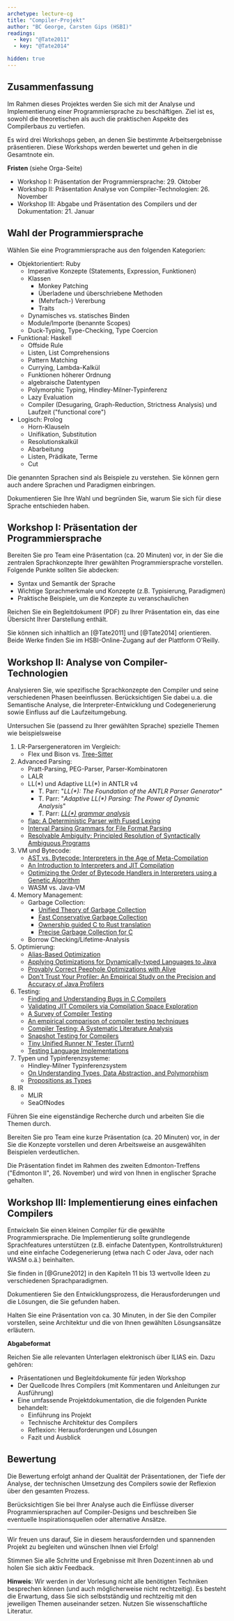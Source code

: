 ```yaml
---
archetype: lecture-cg
title: "Compiler-Projekt"
author: "BC George, Carsten Gips (HSBI)"
readings:
  - key: "@Tate2011"
  - key: "@Tate2014"

hidden: true
---
```


<!--  pandoc -s -f markdown -t markdown+smart-grid_tables-multiline_tables-simple_tables --columns=94 --reference-links=true  project.md  -o xxx.md  -->

## Zusammenfassung

Im Rahmen dieses Projektes werden Sie sich mit der Analyse und Implementierung einer
Programmiersprache zu beschäftigen. Ziel ist es, sowohl die theoretischen als auch die
praktischen Aspekte des Compilerbaus zu vertiefen.

Es wird drei Workshops geben, an denen Sie bestimmte Arbeitsergebnisse präsentieren. Diese
Workshops werden bewertet und gehen in die Gesamtnote ein.

**Fristen** (siehe Orga-Seite)

-   Workshop I: Präsentation der Programmiersprache: 29. Oktober
-   Workshop II: Präsentation Analyse von Compiler-Technologien: 26. November
-   Workshop III: Abgabe und Präsentation des Compilers und der Dokumentation: 21. Januar

## Wahl der Programmiersprache

Wählen Sie eine Programmiersprache aus den folgenden Kategorien:

-   Objektorientiert: Ruby
    -   Imperative Konzepte (Statements, Expression, Funktionen)
    -   Klassen
        -   Monkey Patching
        -   Überladene und überschriebene Methoden
        -   (Mehrfach-) Vererbung
        -   Traits
    -   Dynamisches vs. statisches Binden
    -   Module/Importe (benannte Scopes)
    -   Duck-Typing, Type-Checking, Type Coercion
-   Funktional: Haskell
    -   Offside Rule
    -   Listen, List Comprehensions
    -   Pattern Matching
    -   Currying, Lambda-Kalkül
    -   Funktionen höherer Ordnung
    -   algebraische Datentypen
    -   Polymorphic Typing, Hindley-Milner-Typinferenz
    -   Lazy Evaluation
    -   Compiler (Desugaring, Graph-Reduction, Strictness Analysis) und Laufzeit ("functional
        core")
-   Logisch: Prolog
    -   Horn-Klauseln
    -   Unifikation, Substitution
    -   Resolutionskalkül
    -   Abarbeitung
    -   Listen, Prädikate, Terme
    -   Cut

Die genannten Sprachen sind als Beispiele zu verstehen. Sie können gern auch andere Sprachen
und Paradigmen einbringen.

Dokumentieren Sie Ihre Wahl und begründen Sie, warum Sie sich für diese Sprache entschieden
haben.

## Workshop I: Präsentation der Programmiersprache

Bereiten Sie pro Team eine Präsentation (ca. 20 Minuten) vor, in der Sie die zentralen
Sprachkonzepte Ihrer gewählten Programmiersprache vorstellen. Folgende Punkte sollten Sie
abdecken:

-   Syntax und Semantik der Sprache
-   Wichtige Sprachmerkmale und Konzepte (z.B. Typisierung, Paradigmen)
-   Praktische Beispiele, um die Konzepte zu veranschaulichen

Reichen Sie ein Begleitdokument (PDF) zu Ihrer Präsentation ein, das eine Übersicht Ihrer
Darstellung enthält.

Sie können sich inhaltlich an [@Tate2011] und [@Tate2014] orientieren. Beide Werke finden Sie
im HSBI-Online-Zugang auf der Plattform O'Reilly.

## Workshop II: Analyse von Compiler-Technologien

Analysieren Sie, wie spezifische Sprachkonzepte den Compiler und seine verschiedenen Phasen
beeinflussen. Berücksichtigen Sie dabei u.a. die Semantische Analyse, die
Interpreter-Entwicklung und Codegenerierung sowie Einfluss auf die Laufzeitumgebung.

Untersuchen Sie (passend zu Ihrer gewählten Sprache) spezielle Themen wie beispielsweise

1.  LR-Parsergeneratoren im Vergleich:
    -   Flex und Bison vs. [Tree-Sitter]
2.  Advanced Parsing:
    -   Pratt-Parsing, PEG-Parser, Parser-Kombinatoren
    -   LALR
    -   LL(\*) und Adaptive LL(\*) in ANTLR v4
        -   T. Parr: "*LL(\*): The Foundation of the ANTLR Parser Generator*"
        -   T. Parr: "*Adaptive LL(\*) Parsing: The Power of Dynamic Analysis*"
        -   T. Parr: [*LL(\*) grammar analysis*]
    -   [flap: A Deterministic Parser with Fused Lexing]
    -   [Interval Parsing Grammars for File Format Parsing]
    -   [Resolvable Ambiguity: Principled Resolution of Syntactically Ambiguous Programs]
3.  VM und Bytecode:
    -   [AST vs. Bytecode: Interpreters in the Age of Meta-Compilation]
    -   [An Introduction to Interpreters and JIT Compilation]
    -   [Optimizing the Order of Bytecode Handlers in Interpreters using a Genetic Algorithm]
    -   WASM vs. Java-VM
4.  Memory Management:
    -   Garbage Collection:
        -   [Unified Theory of Garbage Collection]
        -   [Fast Conservative Garbage Collection]
        -   [Ownership guided C to Rust translation]
        -   [Precise Garbage Collection for C]
    -   Borrow Checking/Lifetime-Analysis
5.  Optimierung:
    -   [Alias-Based Optimization]
    -   [Applying Optimizations for Dynamically-typed Languages to Java]
    -   [Provably Correct Peephole Optimizations with Alive]
    -   [Don't Trust Your Profiler: An Empirical Study on the Precision and Accuracy of Java
        Profilers]
6.  Testing:
    -   [Finding and Understanding Bugs in C Compilers]
    -   [Validating JIT Compilers via Compilation Space Exploration]
    -   [A Survey of Compiler Testing]
    -   [An empirical comparison of compiler testing techniques]
    -   [Compiler Testing: A Systematic Literature Analysis]
    -   [Snapshot Testing for Compilers]
    -   [Tiny Unified Runner N' Tester (Turnt)]
    -   [Testing Language Implementations]
7.  Typen und Typinferenzsysteme:
    -   Hindley-Milner Typinferenzsystem
    -   [On Understanding Types, Data Abstraction, and Polymorphism]
    -   [Propositions as Types]
8.  IR
    -   MLIR
    -   SeaOfNodes

Führen Sie eine eigenständige Recherche durch und arbeiten Sie die Themen durch.

Bereiten Sie pro Team eine kurze Präsentation (ca. 20 Minuten) vor, in der Sie die Konzepte
vorstellen und deren Arbeitsweise an ausgewählten Beispielen verdeutlichen.

Die Präsentation findet im Rahmen des zweiten Edmonton-Treffens ("Edmonton II", 26. November)
und wird von Ihnen in englischer Sprache gehalten.

## Workshop III: Implementierung eines einfachen Compilers

Entwickeln Sie einen kleinen Compiler für die gewählte Programmiersprache. Die Implementierung
sollte grundlegende Sprachfeatures unterstützen (z.B. einfache Datentypen, Kontrollstrukturen)
und eine einfache Codegenerierung (etwa nach C oder Java, oder nach WASM o.ä.) beinhalten.

Sie finden in [@Grune2012] in den Kapiteln 11 bis 13 wertvolle Ideen zu verschiedenen
Sprachparadigmen.

Dokumentieren Sie den Entwicklungsprozess, die Herausforderungen und die Lösungen, die Sie
gefunden haben.

Halten Sie eine Präsentation von ca. 30 Minuten, in der Sie den Compiler vorstellen, seine
Architektur und die von Ihnen gewählten Lösungsansätze erläutern.

**Abgabeformat**

Reichen Sie alle relevanten Unterlagen elektronisch über ILIAS ein. Dazu gehören:

-   Präsentationen und Begleitdokumente für jeden Workshop
-   Der Quellcode Ihres Compilers (mit Kommentaren und Anleitungen zur Ausführung)
-   Eine umfassende Projektdokumentation, die die folgenden Punkte behandelt:
    -   Einführung ins Projekt
    -   Technische Architektur des Compilers
    -   Reflexion: Herausforderungen und Lösungen
    -   Fazit und Ausblick

## Bewertung

Die Bewertung erfolgt anhand der Qualität der Präsentationen, der Tiefe der Analyse, der
technischen Umsetzung des Compilers sowie der Reflexion über den gesamten Prozess.

Berücksichtigen Sie bei Ihrer Analyse auch die Einflüsse diverser Programmiersprachen auf
Compiler-Designs und beschreiben Sie eventuelle Inspirationsquellen oder alternative Ansätze.

* * * * *

Wir freuen uns darauf, Sie in diesem herausfordernden und spannenden Projekt zu begleiten und
wünschen Ihnen viel Erfolg!

Stimmen Sie alle Schritte und Ergebnisse mit Ihren Dozent:innen ab und holen Sie sich aktiv
Feedback.

**Hinweis**: Wir werden in der Vorlesung nicht alle benötigten Techniken besprechen können
(und auch möglicherweise nicht rechtzeitig). Es besteht die Erwartung, dass Sie sich
selbstständig und rechtzeitig mit den jeweiligen Themen auseinander setzen. Nutzen Sie
wissenschaftliche Literatur.

  [Tree-Sitter]: http://tree-sitter.github.io/tree-sitter/
  [*LL(\*) grammar analysis*]: https://theantlrguy.atlassian.net/wiki/spaces/~admin/pages/524294/LL+grammar+analysis
  [flap: A Deterministic Parser with Fused Lexing]: https://dl.acm.org/doi/pdf/10.1145/3591269
  [Interval Parsing Grammars for File Format Parsing]: https://dl.acm.org/doi/10.1145/3591264
  [Resolvable Ambiguity: Principled Resolution of Syntactically Ambiguous Programs]: https://people.kth.se/~dbro/papers/palmkvist-et-al-2021-resolvable-ambiguity.pdf
  [AST vs. Bytecode: Interpreters in the Age of Meta-Compilation]: https://stefan-marr.de/downloads/oopsla23-larose-et-al-ast-vs-bytecode-interpreters-in-the-age-of-meta-compilation.pdf
  [An Introduction to Interpreters and JIT Compilation]: https://stefan-marr.de/2023/09/pliss-summer-school/
  [Optimizing the Order of Bytecode Handlers in Interpreters using a Genetic Algorithm]: https://stefan-marr.de/downloads/acmsac23-huang-et-al-optimizing-the-order-of-bytecode-handlers-in-interpreters-using-a-genetic-algorithm.pdf
  [Unified Theory of Garbage Collection]: https://scholar.google.de/scholar?hl=en&as_sdt=0%2C5&as_vis=1&q=Unified+Theory+of+Garbage+Collection&btnG=
  [Fast Conservative Garbage Collection]: https://scholar.google.de/scholar?hl=en&as_sdt=0%2C5&as_vis=1&q=Fast+Conservative+Garbage+Collection&btnG=
  [Ownership guided C to Rust translation]: https://arxiv.org/pdf/2303.10515.pdf
  [Precise Garbage Collection for C]: https://www-old.cs.utah.edu/plt/publications/ismm09-rwrf.pdf
  [Alias-Based Optimization]: https://dl.acm.org/doi/10.1145/277652.277670
  [Applying Optimizations for Dynamically-typed Languages to Java]: https://stefan-marr.de/downloads/manlang17-grimmer-et-al-applying-optimizations-for-dynamically-typed-languages-to-java.pdf
  [Provably Correct Peephole Optimizations with Alive]: https://web.ist.utl.pt/nuno.lopes/pubs/alive-pldi15.pdf
  [Don't Trust Your Profiler: An Empirical Study on the Precision and Accuracy of Java Profilers]:
    https://stefan-marr.de/downloads/mplr23-burchell-et-al-dont-trust-your-profiler.pdf
  [Finding and Understanding Bugs in C Compilers]: https://users.cs.utah.edu/~regehr/papers/pldi11-preprint.pdf
  [Validating JIT Compilers via Compilation Space Exploration]: https://connglli.github.io/pdfs/artemis_sosp23.pdf
  [A Survey of Compiler Testing]: https://software-lab.org/publications/csur2019_compiler_testing.pdf
  [An empirical comparison of compiler testing techniques]: https://xiongyingfei.github.io/papers/ICSE16.pdf
  [Compiler Testing: A Systematic Literature Analysis]: https://arxiv.org/abs/1810.02718
  [Snapshot Testing for Compilers]: https://www.cs.cornell.edu/~asampson/blog/turnt.html
  [Tiny Unified Runner N' Tester (Turnt)]: https://github.com/cucapra/turnt
  [Testing Language Implementations]: https://youtu.be/ZJUk8_k1HbY?si=Mis0l6M07vbI8Rqx
  [On Understanding Types, Data Abstraction, and Polymorphism]: http://lucacardelli.name/Papers/OnUnderstanding.A4.pdf
  [Propositions as Types]: https://homepages.inf.ed.ac.uk/wadler/papers/propositions-as-types/propositions-as-types.pdf
